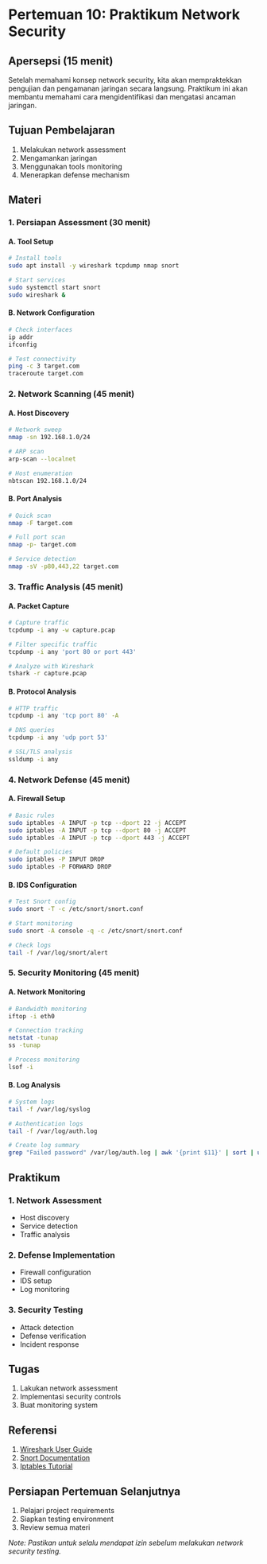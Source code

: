# Pertemuan 10: Praktikum Network Security

## Apersepsi (15 menit)
Setelah memahami konsep network security, kita akan mempraktekkan pengujian dan pengamanan jaringan secara langsung. Praktikum ini akan membantu memahami cara mengidentifikasi dan mengatasi ancaman jaringan.

## Tujuan Pembelajaran
1. Melakukan network assessment
2. Mengamankan jaringan
3. Menggunakan tools monitoring
4. Menerapkan defense mechanism

## Materi

### 1. Persiapan Assessment (30 menit)
#### A. Tool Setup
```bash
# Install tools
sudo apt install -y wireshark tcpdump nmap snort

# Start services
sudo systemctl start snort
sudo wireshark &
```

#### B. Network Configuration
```bash
# Check interfaces
ip addr
ifconfig

# Test connectivity
ping -c 3 target.com
traceroute target.com
```

### 2. Network Scanning (45 menit)
#### A. Host Discovery
```bash
# Network sweep
nmap -sn 192.168.1.0/24

# ARP scan
arp-scan --localnet

# Host enumeration
nbtscan 192.168.1.0/24
```

#### B. Port Analysis
```bash
# Quick scan
nmap -F target.com

# Full port scan
nmap -p- target.com

# Service detection
nmap -sV -p80,443,22 target.com
```

### 3. Traffic Analysis (45 menit)
#### A. Packet Capture
```bash
# Capture traffic
tcpdump -i any -w capture.pcap

# Filter specific traffic
tcpdump -i any 'port 80 or port 443'

# Analyze with Wireshark
tshark -r capture.pcap
```

#### B. Protocol Analysis
```bash
# HTTP traffic
tcpdump -i any 'tcp port 80' -A

# DNS queries
tcpdump -i any 'udp port 53'

# SSL/TLS analysis
ssldump -i any
```

### 4. Network Defense (45 menit)
#### A. Firewall Setup
```bash
# Basic rules
sudo iptables -A INPUT -p tcp --dport 22 -j ACCEPT
sudo iptables -A INPUT -p tcp --dport 80 -j ACCEPT
sudo iptables -A INPUT -p tcp --dport 443 -j ACCEPT

# Default policies
sudo iptables -P INPUT DROP
sudo iptables -P FORWARD DROP
```

#### B. IDS Configuration
```bash
# Test Snort config
sudo snort -T -c /etc/snort/snort.conf

# Start monitoring
sudo snort -A console -q -c /etc/snort/snort.conf

# Check logs
tail -f /var/log/snort/alert
```

### 5. Security Monitoring (45 menit)
#### A. Network Monitoring
```bash
# Bandwidth monitoring
iftop -i eth0

# Connection tracking
netstat -tunap
ss -tunap

# Process monitoring
lsof -i
```

#### B. Log Analysis
```bash
# System logs
tail -f /var/log/syslog

# Authentication logs
tail -f /var/log/auth.log

# Create log summary
grep "Failed password" /var/log/auth.log | awk '{print $11}' | sort | uniq -c
```

## Praktikum
### 1. Network Assessment
- Host discovery
- Service detection
- Traffic analysis

### 2. Defense Implementation
- Firewall configuration
- IDS setup
- Log monitoring

### 3. Security Testing
- Attack detection
- Defense verification
- Incident response

## Tugas
1. Lakukan network assessment
2. Implementasi security controls
3. Buat monitoring system

## Referensi
1. [Wireshark User Guide](https://www.wireshark.org/docs/)
2. [Snort Documentation](https://www.snort.org/documents)
3. [Iptables Tutorial](https://www.frozentux.net/iptables-tutorial/iptables-tutorial.html)

## Persiapan Pertemuan Selanjutnya
1. Pelajari project requirements
2. Siapkan testing environment
3. Review semua materi

*Note: Pastikan untuk selalu mendapat izin sebelum melakukan network security testing.*